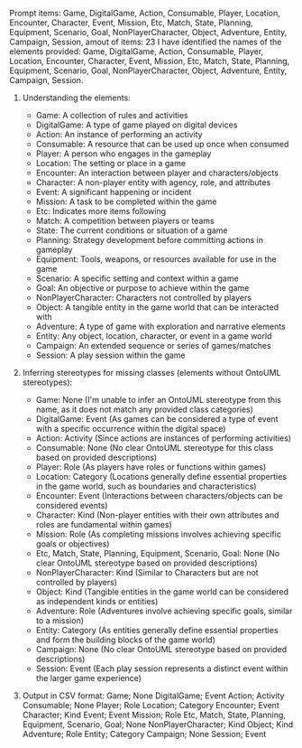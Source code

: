 Prompt items: 
Game, DigitalGame, Action, Consumable, Player, Location, Encounter, Character, Event, Mission, Etc, Match, State, Planning, Equipment, Scenario, Goal, NonPlayerCharacter, Object, Adventure, Entity, Campaign, Session, 
amout of items: 23
 I have identified the names of the elements provided: Game, DigitalGame, Action, Consumable, Player, Location, Encounter, Character, Event, Mission, Etc, Match, State, Planning, Equipment, Scenario, Goal, NonPlayerCharacter, Object, Adventure, Entity, Campaign, Session.

1. Understanding the elements:
   - Game: A collection of rules and activities
   - DigitalGame: A type of game played on digital devices
   - Action: An instance of performing an activity
   - Consumable: A resource that can be used up once when consumed
   - Player: A person who engages in the gameplay
   - Location: The setting or place in a game
   - Encounter: An interaction between player and characters/objects
   - Character: A non-player entity with agency, role, and attributes
   - Event: A significant happening or incident
   - Mission: A task to be completed within the game
   - Etc: Indicates more items following
   - Match: A competition between players or teams
   - State: The current conditions or situation of a game
   - Planning: Strategy development before committing actions in gameplay
   - Equipment: Tools, weapons, or resources available for use in the game
   - Scenario: A specific setting and context within a game
   - Goal: An objective or purpose to achieve within the game
   - NonPlayerCharacter: Characters not controlled by players
   - Object: A tangible entity in the game world that can be interacted with
   - Adventure: A type of game with exploration and narrative elements
   - Entity: Any object, location, character, or event in a game world
   - Campaign: An extended sequence or series of games/matches
   - Session: A play session within the game

2. Inferring stereotypes for missing classes (elements without OntoUML stereotypes):
   - Game: None (I'm unable to infer an OntoUML stereotype from this name, as it does not match any provided class categories)
   - DigitalGame: Event (As games can be considered a type of event with a specific occurrence within the digital space)
   - Action: Activity (Since actions are instances of performing activities)
   - Consumable: None (No clear OntoUML stereotype for this class based on provided descriptions)
   - Player: Role (As players have roles or functions within games)
   - Location: Category (Locations generally define essential properties in the game world, such as boundaries and characteristics)
   - Encounter: Event (Interactions between characters/objects can be considered events)
   - Character: Kind (Non-player entities with their own attributes and roles are fundamental within games)
   - Mission: Role (As completing missions involves achieving specific goals or objectives)
   - Etc, Match, State, Planning, Equipment, Scenario, Goal: None (No clear OntoUML stereotype based on provided descriptions)
   - NonPlayerCharacter: Kind (Similar to Characters but are not controlled by players)
   - Object: Kind (Tangible entities in the game world can be considered as independent kinds or entities)
   - Adventure: Role (Adventures involve achieving specific goals, similar to a mission)
   - Entity: Category (As entities generally define essential properties and form the building blocks of the game world)
   - Campaign: None (No clear OntoUML stereotype based on provided descriptions)
   - Session: Event (Each play session represents a distinct event within the larger game experience)

3. Output in CSV format:
Game; None
DigitalGame; Event
Action; Activity
Consumable; None
Player; Role
Location; Category
Encounter; Event
Character; Kind
Event; Event
Mission; Role
Etc, Match, State, Planning, Equipment, Scenario, Goal; None
NonPlayerCharacter; Kind
Object; Kind
Adventure; Role
Entity; Category
Campaign; None
Session; Event

